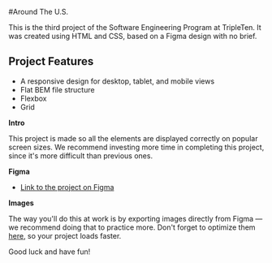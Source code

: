 #Around The U.S.

This is the third project of the Software Engineering Program at TripleTen. It was created using HTML and CSS, based on a Figma design with no brief.

## Project Features

- A responsive design for desktop, tablet, and mobile views
- Flat BEM file structure
- Flexbox
- Grid

**Intro**

This project is made so all the elements are displayed correctly on popular screen sizes. We recommend investing more time in completing this project, since it's more difficult than previous ones.

**Figma**

- [Link to the project on Figma](https://www.figma.com/file/ii4xxsJ0ghevUOcssTlHZv/Sprint-3%3A-Around-the-US?node-id=0%3A1)

**Images**

The way you'll do this at work is by exporting images directly from Figma — we recommend doing that to practice more. Don't forget to optimize them [here](https://tinypng.com/), so your project loads faster.

Good luck and have fun!
